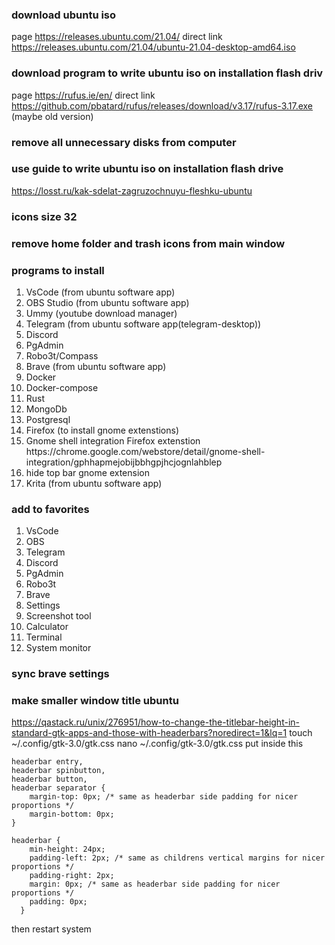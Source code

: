 ### download ubuntu iso
page https://releases.ubuntu.com/21.04/
direct link https://releases.ubuntu.com/21.04/ubuntu-21.04-desktop-amd64.iso

### download program  to write ubuntu iso on installation flash driv
page https://rufus.ie/en/
direct link https://github.com/pbatard/rufus/releases/download/v3.17/rufus-3.17.exe
(maybe old version)

### remove all unnecessary disks from computer

### use guide to write ubuntu iso on installation flash drive
https://losst.ru/kak-sdelat-zagruzochnuyu-fleshku-ubuntu

### icons size 32

### remove home folder and trash icons from main window

### programs to install
<ol>
  <li>VsCode (from ubuntu software app)</li>
  <li>OBS Studio (from ubuntu software app)</li>
  <li>Ummy (youtube download manager)</li>
  <li>Telegram (from ubuntu software app(telegram-desktop))</li>
  <li>Discord</li>
  <li>PgAdmin</li>
  <li>Robo3t/Compass</li>
  <li>Brave (from ubuntu software app)</li>
  <li>Docker</li>
  <li>Docker-compose</li>
  <li>Rust</li>
  <li>MongoDb</li>
  <li>Postgresql</li>
  <li>Firefox (to install gnome extenstions)</li>
  <li>Gnome shell integration Firefox extenstion https://chrome.google.com/webstore/detail/gnome-shell-integration/gphhapmejobijbbhgpjhcjognlahblep</li>
  <li>hide top bar gnome extension</li>
  <li>Krita (from ubuntu software app)</li>
</ol>

### add to favorites
<ol>
  <li>VsCode</li>
  <li>OBS</li>
  <li>Telegram</li>
  <li>Discord</li>
  <li>PgAdmin</li>
  <li>Robo3t</li>
  <li>Brave</li>
  <li>Settings</li>
  <li>Screenshot tool</li>
  <li>Calculator</li>
  <li>Terminal</li>
  <li>System monitor</li>
</ol>

### sync brave settings

### make smaller window title ubuntu
https://qastack.ru/unix/276951/how-to-change-the-titlebar-height-in-standard-gtk-apps-and-those-with-headerbars?noredirect=1&lq=1
touch ~/.config/gtk-3.0/gtk.css
nano ~/.config/gtk-3.0/gtk.css
put inside this
```
headerbar entry,
headerbar spinbutton,
headerbar button,
headerbar separator {
    margin-top: 0px; /* same as headerbar side padding for nicer proportions */
    margin-bottom: 0px;
}

headerbar {
    min-height: 24px;
    padding-left: 2px; /* same as childrens vertical margins for nicer proportions */
    padding-right: 2px;
    margin: 0px; /* same as headerbar side padding for nicer proportions */
    padding: 0px;
  }
```
then restart system
